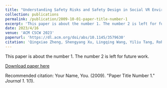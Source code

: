 ```yaml
---
title: "Understanding Safety Risks and Safety Design in Social VR Environments"
collection: publications
permalink: /publication/2009-10-01-paper-title-number-1
excerpt: 'This paper is about the number 1. The number 2 is left for future work.'
date: 2023/4/16
venue: 'ACM CSCW 2023'
paperurl: 'https://dl.acm.org/doi/abs/10.1145/3579630'
citation: 'Qingxiao Zheng, Shengyang Xu, Lingqing Wang, Yiliu Tang, Rohan C. Salvi, Guo Freeman, and Yun Huang. 2023. Understanding Safety Risks and Safety Design in Social VR Environments.<i> Proc. ACM Hum.-Comput. Interact</i>. 7, CSCW1, Article 154 (April 2023), 37 pages. https://doi.org/10.1145/3579630'
---
```

This paper is about the number 1. The number 2 is left for future work.

[Download paper here](http://academicpages.github.io/files/paper1.pdf)

Recommended citation: Your Name, You. (2009). "Paper Title Number 1." <i>Journal 1</i>. 1(1).
